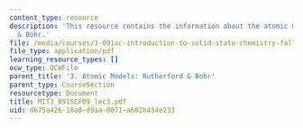 ```yaml
---
content_type: resource
description: 'This resource contains the information about the atomic models: Rutherford
  & Bohr.'
file: /media/courses/3-091sc-introduction-to-solid-state-chemistry-fall-2010/d675a42616a8d9aa0071a682b434e233_MIT3_091SCF09_lec3.pdf
file_type: application/pdf
learning_resource_types: []
ocw_type: OCWFile
parent_title: '3. Atomic Models: Rutherford & Bohr'
parent_type: CourseSection
resourcetype: Document
title: MIT3_091SCF09_lec3.pdf
uid: d675a426-16a8-d9aa-0071-a682b434e233
---
```

